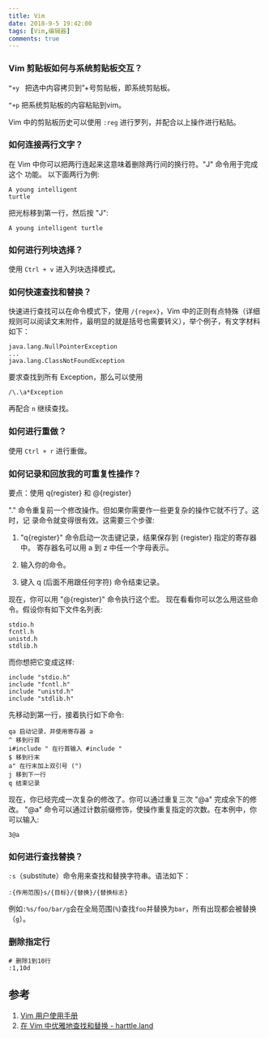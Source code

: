 ```yaml
---
title: Vim
date: 2018-9-5 19:42:00
tags: [Vim,编辑器]
comments: true
---
```



### Vim 剪贴板如何与系统剪贴板交互？

`“+y ` 把选中内容拷贝到”+号剪贴板，即系统剪贴板。

`“+p` 把系统剪贴板的内容粘贴到vim。

Vim 中的剪贴板历史可以使用 `:reg` 进行罗列，并配合以上操作进行粘贴。


### 如何连接两行文字？

在 Vim 中你可以把两行连起来这意味着删除两行间的换行符。"J" 命令用于完成这个
功能。
以下面两行为例:

```
A young intelligent
turtle
```

把光标移到第一行，然后按 "J":

```
A young intelligent turtle
```

### 如何进行列块选择？

使用 `Ctrl + v` 进入列块选择模式。

### 如何快速查找和替换？

快速进行查找可以在命令模式下，使用 `/{regex}`，Vim 中的正则有点特殊（详细规则可以阅读文末附件，最明显的就是括号也需要转义），举个例子，有文字材料如下：

```
java.lang.NullPointerException
...
java.lang.ClassNotFoundException
```

要求查找到所有 Exception，那么可以使用

```
/\.\a*Exception
```

再配合 `n` 继续查找。

### 如何进行重做？

使用 `Ctrl + r` 进行重做。

### 如何记录和回放我的可重复性操作？

要点：使用 q{register} 和 @{register}

"." 命令重复前一个修改操作。但如果你需要作一些更复杂的操作它就不行了。这时，记
录命令就变得很有效。这需要三个步骤:

1. "q{register}" 命令启动一次击键记录，结果保存到 {register} 指定的寄存器中。
  寄存器名可以用 a 到 z 中任一个字母表示。

2. 输入你的命令。

3. 键入 q (后面不用跟任何字符) 命令结束记录。

现在，你可以用 "@{register}" 命令执行这个宏。
现在看看你可以怎么用这些命令。假设你有如下文件名列表:

```
stdio.h
fcntl.h
unistd.h
stdlib.h
```

而你想把它变成这样:
```
include "stdio.h"
include "fcntl.h"
include "unistd.h"
include "stdlib.h"
```

先移动到第一行，接着执行如下命令:

```
qa 启动记录，并使用寄存器 a
^ 移到行首
i#include " 在行首输入 #include "
$ 移到行末
a" 在行末加上双引号 (")
j 移到下一行
q 结束记录
```

现在，你已经完成一次复杂的修改了。你可以通过重复三次 "@a" 完成余下的修改。
"@a" 命令可以通过计数前缀修饰，使操作重复指定的次数。在本例中，你可以输入:

```
3@a
```

### 如何进行查找替换？

`:s`（substitute）命令用来查找和替换字符串。语法如下：

```
:{作用范围}s/{目标}/{替换}/{替换标志}
```

例如`:%s/foo/bar/g`会在全局范围(`%`)查找`foo`并替换为`bar`，所有出现都会被替换（`g`）。

### 删除指定行

```shell
# 删除1到10行
:1,10d
```

## 参考

1. [Vim 用户使用手册](https://drive.google.com/file/d/1XVwX2IKHfsmtuptZNhpo0DnjMUod65ST/view?usp=sharing)
2. [在 Vim 中优雅地查找和替换 - harttle.land](https://harttle.land/2016/08/08/vim-search-in-file.html)